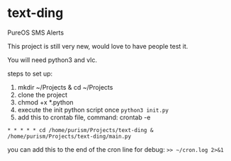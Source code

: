 # text-ding
PureOS SMS Alerts

This project is still very new, would love to have people test it. 

You will need python3 and vlc.

steps to set up:
1. mkdir ~/Projects & cd ~/Projects
2. clone the project 
3. chmod +x *.python
4. execute the init python script once ```python3 init.py```
5. add this to crontab file, command: crontab -e
```
* * * * * cd /home/purism/Projects/text-ding & /home/purism/Projects/text-ding/main.py
```
you can add this to the end of the cron line for debug: ```>> ~/cron.log 2>&1```
